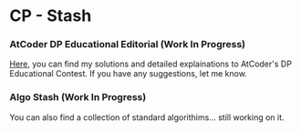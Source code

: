 # CP - Stash

### AtCoder DP Educational Editorial (Work In Progress)

[Here](https://github.com/joshuaxiao13/CP-Stash/blob/main/AtCoder%20Educational%20DP/README.md), you can find my solutions and detailed explainations to AtCoder's DP Educational Contest. If you have any suggestions, let me know.


### Algo Stash (Work In Progress)

You can also find a collection of standard algorithims... still working on it.
